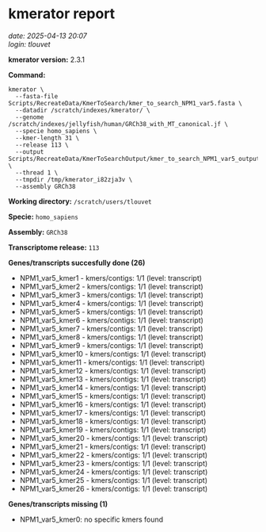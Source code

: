 # kmerator report
*date: 2025-04-13 20:07*  
*login: tlouvet*

**kmerator version:** 2.3.1

**Command:**

```
kmerator \
  --fasta-file Scripts/RecreateData/KmerToSearch/kmer_to_search_NPM1_var5.fasta \
  --datadir /scratch/indexes/kmerator/ \
  --genome /scratch/indexes/jellyfish/human/GRCh38_with_MT_canonical.jf \
  --specie homo_sapiens \
  --kmer-length 31 \
  --release 113 \
  --output Scripts/RecreateData/KmerToSearchOutput/kmer_to_search_NPM1_var5_output \
  --thread 1 \
  --tmpdir /tmp/kmerator_i82zja3v \
  --assembly GRCh38
```

**Working directory:** `/scratch/users/tlouvet`

**Specie:** `homo_sapiens`

**Assembly:** `GRCh38`

**Transcriptome release:** `113`

**Genes/transcripts succesfully done (26)**

- NPM1_var5_kmer1 - kmers/contigs: 1/1 (level: transcript)
- NPM1_var5_kmer2 - kmers/contigs: 1/1 (level: transcript)
- NPM1_var5_kmer3 - kmers/contigs: 1/1 (level: transcript)
- NPM1_var5_kmer4 - kmers/contigs: 1/1 (level: transcript)
- NPM1_var5_kmer5 - kmers/contigs: 1/1 (level: transcript)
- NPM1_var5_kmer6 - kmers/contigs: 1/1 (level: transcript)
- NPM1_var5_kmer7 - kmers/contigs: 1/1 (level: transcript)
- NPM1_var5_kmer8 - kmers/contigs: 1/1 (level: transcript)
- NPM1_var5_kmer9 - kmers/contigs: 1/1 (level: transcript)
- NPM1_var5_kmer10 - kmers/contigs: 1/1 (level: transcript)
- NPM1_var5_kmer11 - kmers/contigs: 1/1 (level: transcript)
- NPM1_var5_kmer12 - kmers/contigs: 1/1 (level: transcript)
- NPM1_var5_kmer13 - kmers/contigs: 1/1 (level: transcript)
- NPM1_var5_kmer14 - kmers/contigs: 1/1 (level: transcript)
- NPM1_var5_kmer15 - kmers/contigs: 1/1 (level: transcript)
- NPM1_var5_kmer16 - kmers/contigs: 1/1 (level: transcript)
- NPM1_var5_kmer17 - kmers/contigs: 1/1 (level: transcript)
- NPM1_var5_kmer18 - kmers/contigs: 1/1 (level: transcript)
- NPM1_var5_kmer19 - kmers/contigs: 1/1 (level: transcript)
- NPM1_var5_kmer20 - kmers/contigs: 1/1 (level: transcript)
- NPM1_var5_kmer21 - kmers/contigs: 1/1 (level: transcript)
- NPM1_var5_kmer22 - kmers/contigs: 1/1 (level: transcript)
- NPM1_var5_kmer23 - kmers/contigs: 1/1 (level: transcript)
- NPM1_var5_kmer24 - kmers/contigs: 1/1 (level: transcript)
- NPM1_var5_kmer25 - kmers/contigs: 1/1 (level: transcript)
- NPM1_var5_kmer26 - kmers/contigs: 1/1 (level: transcript)


**Genes/transcripts missing (1)**

- NPM1_var5_kmer0: no specific kmers found
